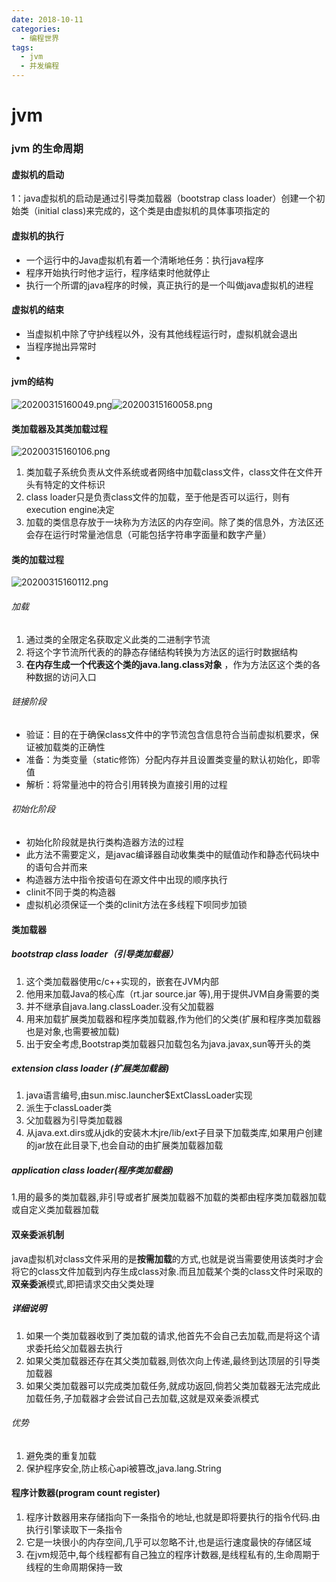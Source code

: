 ```yaml
---
date: 2018-10-11
categories:
  - 编程世界
tags:
  - jvm
  - 并发编程
---
```


# jvm 
### jvm 的生命周期

#### 虚拟机的启动

1：java虚拟机的启动是通过引导类加载器（bootstrap class loader）创建一个初始类（initial class)来完成的，这个类是由虚拟机的具体事项指定的

#### 虚拟机的执行

* 一个运行中的Java虚拟机有着一个清晰地任务：执行java程序
* 程序开始执行时他才运行，程序结束时他就停止
* 执行一个所谓的java程序的时候，真正执行的是一个叫做java虚拟机的进程

#### 虚拟机的结束

* 当虚拟机中除了守护线程以外，没有其他线程运行时，虚拟机就会退出
* 当程序抛出异常时
*

#### jvm的结构

![20200315160049.png](https://img.hacpai.com/file/2020/03/20200315160049-d756f8e7.png)![20200315160058.png](https://img.hacpai.com/file/2020/03/20200315160058-1aad0379.png)

#### 类加载器及其类加载过程

![20200315160106.png](https://img.hacpai.com/file/2020/03/20200315160106-ad21d136.png)

1. 类加载子系统负责从文件系统或者网络中加载class文件，class文件在文件开头有特定的文件标识
2. class loader只是负责class文件的加载，至于他是否可以运行，则有execution engine决定
3. 加载的类信息存放于一块称为方法区的内存空间。除了类的信息外，方法区还会存在运行时常量池信息（可能包括字符串字面量和数字产量）

#### 类的加载过程

![20200315160112.png](https://img.hacpai.com/file/2020/03/20200315160112-1aeab98c.png)

###### 加载

1. 通过类的全限定名获取定义此类的二进制字节流
2. 将这个字节流所代表的的静态存储结构转换为方法区的运行时数据结构
3. **在内存生成一个代表这个类的java.lang.class对象** ，作为方法区这个类的各种数据的访问入口

###### 链接阶段

* 验证：目的在于确保class文件中的字节流包含信息符合当前虚拟机要求，保证被加载类的正确性
* 准备：为类变量（static修饰）分配内存并且设置类变量的默认初始化，即零值
* 解析：将常量池中的符合引用转换为直接引用的过程

###### 初始化阶段

* 初始化阶段就是执行类构造器方法<clinit>的过程
* 此方法不需要定义，是javac编译器自动收集类中的赋值动作和静态代码块中的语句合并而来
* 构造器方法中指令按语句在源文件中出现的顺序执行
* clinit不同于类的构造器
* 虚拟机必须保证一个类的clinit方法在多线程下呗同步加锁

#### 类加载器

##### bootstrap class loader（引导类加载器）

1. 这个类加载器使用c/c++实现的，嵌套在JVM内部
2. 他用来加载Java的核心库（rt.jar source.jar 等),用于提供JVM自身需要的类
3. 并不继承自java.lang.classLoader.没有父加载器
4. 用来加载扩展类加载器和程序类加载器,作为他们的父类(扩展和程序类加载器也是对象,也需要被加载)
5. 出于安全考虑,Bootstrap类加载器只加载包名为java.javax,sun等开头的类

##### extension class loader (扩展类加载器)

1. java语言编号,由sun.misc.launcher$ExtClassLoader实现
2. 派生于classLoader类
3. 父加载器为引导类加载器
4. 从java.ext.dirs或从jdk的安装木木jre/lib/ext子目录下加载类库,如果用户创建的jar放在此目录下,也会自动的由扩展类加载器加载

##### application class loader(程序类加载器)

1.用的最多的类加载器,非引导或者扩展类加载器不加载的类都由程序类加载器加载或自定义类加载器加载

#### 双亲委派机制

java虚拟机对class文件采用的是**按需加载**的方式,也就是说当需要使用该类时才会将它的class文件加载到内存生成class对象.而且加载某个类的class文件时采取的**双亲委派**模式,即把请求交由父类处理

##### 详细说明

1. 如果一个类加载器收到了类加载的请求,他首先不会自己去加载,而是将这个请求委托给父加载器去执行
2. 如果父类加载器还存在其父类加载器,则依次向上传递,最终到达顶层的引导类加载器
3. 如果父类加载器可以完成类加载任务,就成功返回,倘若父类加载器无法完成此加载任务,子加载器才会尝试自己去加载,这就是双亲委派模式

###### 优势

1. 避免类的重复加载
2. 保护程序安全,防止核心api被篡改,java.lang.String

#### 程序计数器(program count register)

1. 程序计数器用来存储指向下一条指令的地址,也就是即将要执行的指令代码.由执行引擎读取下一条指令
2. 它是一块很小的内存空间,几乎可以忽略不计,也是运行速度最快的存储区域
3. 在jvm规范中,每个线程都有自己独立的程序计数器,是线程私有的,生命周期于线程的生命周期保持一致
